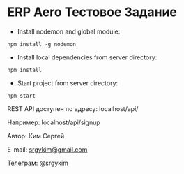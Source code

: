 <h1>ERP Aero Тестовое Задание</h1>

- Install nodemon and global module:
```
npm install -g nodemon
```

- Install local dependencies from server directory:
```
npm install
```

- Start project from server directory:
```
npm start
```

REST API доступен по адресу:
localhost/api/

Например:
localhost/api/signup

<p>Автор: Ким Сергей</p>
<p>E-mail: <a href="mailto:srgykim@gmail.com">srgykim@gmail.com</a></p>
<p>Телеграм: @srgykim</a></p>
